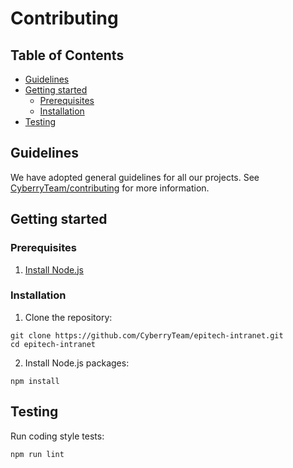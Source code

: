# Contributing

## Table of Contents

- [Guidelines](#guidelines)
- [Getting started](#getting-started)
  - [Prerequisites](#prerequisites)
  - [Installation](#installation)
- [Testing](#testing)

## Guidelines

We have adopted general guidelines for all our projects.
See [CyberryTeam/contributing](https://github.com/CyberryTeam/contributing/blob/master/CONTRIBUTING.md) for more information.

## Getting started

### Prerequisites

1. [Install Node.js](https://nodejs.org/en/download/package-manager/)

### Installation

1. Clone the repository:

```shell script
git clone https://github.com/CyberryTeam/epitech-intranet.git
cd epitech-intranet
```

2. Install Node.js packages:

```shell script
npm install
```

## Testing

Run coding style tests:

```shell script
npm run lint
```
